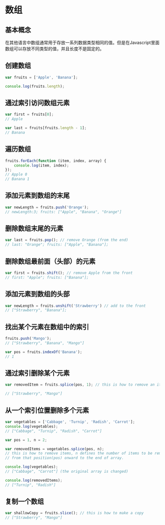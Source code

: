 # 数组

## 基本概念

在其他语言中数组通常用于存放一系列数据类型相同的值。但是在Javascript里面数组可以存放不同类型的值，并且长度不是固定的。

## 创建数组

```javascript
var fruits = ['Apple', 'Banana'];

console.log(fruits.length);
```

## 通过索引访问数组元素

```javascript
var first = fruits[0];
// Apple

var last = fruits[fruits.length - 1];
// Banana
```

## 遍历数组

```javascript
fruits.forEach(function (item, index, array) {
    console.log(item, index);
});
// Apple 0
// Banana 1
```

## **添加元素到数组的末尾**

```javascript
var newLength = fruits.push('Orange');
// newLength:3; fruits: ["Apple", "Banana", "Orange"]
```



## **删除数组末尾的元素**

```javascript
var last = fruits.pop(); // remove Orange (from the end)
// last: "Orange"; fruits: ["Apple", "Banana"];
```



## **删除数组最前面（头部）的元素**

```javascript
var first = fruits.shift(); // remove Apple from the front
// first: "Apple"; fruits: ["Banana"];
```



## **添加元素到数组的头部**

```javascript
var newLength = fruits.unshift('Strawberry') // add to the front
// ["Strawberry", "Banana"];
```



## **找出某个元素在数组中的索引**

```javascript
fruits.push('Mango');
// ["Strawberry", "Banana", "Mango"]

var pos = fruits.indexOf('Banana');
// 1
```



## **通过索引删除某个元素**

```javascript
var removedItem = fruits.splice(pos, 1); // this is how to remove an item

// ["Strawberry", "Mango"]
```



## **从一个索引位置删除多个元素**

```javascript
var vegetables = ['Cabbage', 'Turnip', 'Radish', 'Carrot'];
console.log(vegetables);
// ["Cabbage", "Turnip", "Radish", "Carrot"]

var pos = 1, n = 2;

var removedItems = vegetables.splice(pos, n);
// this is how to remove items, n defines the number of items to be removed,
// from that position(pos) onward to the end of array.

console.log(vegetables);
// ["Cabbage", "Carrot"] (the original array is changed)

console.log(removedItems);
// ["Turnip", "Radish"]
```



## **复制一个数组**

```javascript
var shallowCopy = fruits.slice(); // this is how to make a copy
// ["Strawberry", "Mango"]
```













